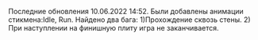 Последние обновления 10.06.2022 14:52. Были добавлены анимации стикмена:Idle, Run. Найдено два бага: 1)Прохождение сквозь стены. 2) При наступлении на финишную плиту 
игра не заканчивается.
